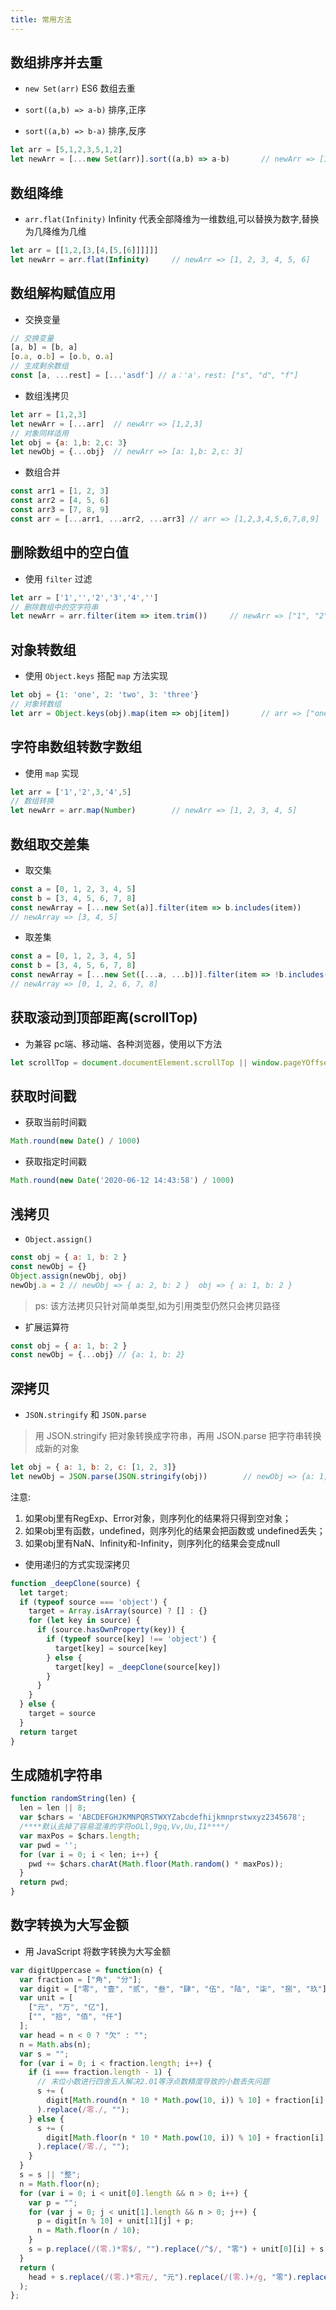 ```yaml
---
title: 常用方法
---
```


## 数组排序并去重

- `new Set(arr)` ES6 数组去重

- `sort((a,b) => a-b)` 排序,正序

- `sort((a,b) => b-a)` 排序,反序

```js
let arr = [5,1,2,3,5,1,2]
let newArr = [...new Set(arr)].sort((a,b) => a-b)		// newArr => [1, 2, 3, 5]
```

## 数组降维

- `arr.flat(Infinity)` Infinity 代表全部降维为一维数组,可以替换为数字,替换为几降维为几维	

```js
let arr = [[1,2,[3,[4,[5,[6]]]]]]
let newArr = arr.flat(Infinity)		// newArr => [1, 2, 3, 4, 5, 6]
```

## 数组解构赋值应用

- 交换变量

```js
// 交换变量
[a, b] = [b, a]
[o.a, o.b] = [o.b, o.a]
// 生成剩余数组
const [a, ...rest] = [...'asdf'] // a：'a'，rest: ["s", "d", "f"]
```

- 数组浅拷贝

```js
let arr = [1,2,3]
let newArr = [...arr]  // newArr => [1,2,3]
// 对象同样适用
let obj = {a: 1,b: 2,c: 3}
let newObj = {...obj}  // newArr => [a: 1,b: 2,c: 3]
```

- 数组合并

```js
const arr1 = [1, 2, 3]
const arr2 = [4, 5, 6]
const arr3 = [7, 8, 9]
const arr = [...arr1, ...arr2, ...arr3] // arr => [1,2,3,4,5,6,7,8,9]
```

## 删除数组中的空白值

- 使用 `filter` 过滤

```js
let arr = ['1','','2','3','4','']
// 删除数组中的空字符串
let newArr = arr.filter(item => item.trim())	 // newArr => ["1", "2", "3", "4"]
```

## 对象转数组

- 使用 `Object.keys` 搭配 `map` 方法实现

```js
let obj = {1: 'one', 2: 'two', 3: 'three'}
// 对象转数组
let arr = Object.keys(obj).map(item => obj[item])		// arr => ["one", "two", "three"]
```

## 字符串数组转数字数组

- 使用 `map` 实现

```js
let arr = ['1','2',3,'4',5]
// 数组转换
let newArr = arr.map(Number)		// newArr => [1, 2, 3, 4, 5]
```

## 数组取交差集

- 取交集

```js
const a = [0, 1, 2, 3, 4, 5]
const b = [3, 4, 5, 6, 7, 8]
const newArray = [...new Set(a)].filter(item => b.includes(item))
// newArray => [3, 4, 5]
```

- 取差集

```js
const a = [0, 1, 2, 3, 4, 5]
const b = [3, 4, 5, 6, 7, 8]
const newArray = [...new Set([...a, ...b])].filter(item => !b.includes(item) || !a.includes(item)) 
// newArray => [0, 1, 2, 6, 7, 8]
```

## 获取滚动到顶部距离(scrollTop)

- 为兼容 pc端、移动端、各种浏览器，使用以下方法

```js
let scrollTop = document.documentElement.scrollTop || window.pageYOffset || document.body.scrollTop
```

## 获取时间戳

- 获取当前时间戳

```js
Math.round(new Date() / 1000)
```

- 获取指定时间戳

```js
Math.round(new Date('2020-06-12 14:43:58') / 1000)
```

## 浅拷贝

- `Object.assign()`

```js
const obj = { a: 1, b: 2 }
const newObj = {}
Object.assign(newObj, obj)
newObj.a = 2 // newObj => { a: 2, b: 2 }  obj => { a: 1, b: 2 }
```

> ps: 该方法拷贝只针对简单类型,如为引用类型仍然只会拷贝路径

- 扩展运算符

```js
const obj = { a: 1, b: 2 }
const newObj = {...obj} // {a: 1, b: 2}
```

## 深拷贝

- `JSON.stringify` 和 `JSON.parse`

> 用 JSON.stringify 把对象转换成字符串，再用 JSON.parse 把字符串转换成新的对象

```js
let obj = { a: 1, b: 2, c: [1, 2, 3]}
let newObj = JSON.parse(JSON.stringify(obj))		// newObj => {a: 1, b: 2, c: [1, 2, 3]}
```

注意: 

1. 如果obj里有RegExp、Error对象，则序列化的结果将只得到空对象；
2. 如果obj里有函数，undefined，则序列化的结果会把函数或 undefined丢失；
3. 如果obj里有NaN、Infinity和-Infinity，则序列化的结果会变成null

- 使用递归的方式实现深拷贝

```js
function _deepClone(source) {
  let target;
  if (typeof source === 'object') {
    target = Array.isArray(source) ? [] : {}
    for (let key in source) {
      if (source.hasOwnProperty(key)) {
        if (typeof source[key] !== 'object') {
          target[key] = source[key]
        } else {
          target[key] = _deepClone(source[key])
        }
      }
    }
  } else {
    target = source
  }
  return target
}
```

## 生成随机字符串

```js
function randomString(len) {
  len = len || 8;
  var $chars = 'ABCDEFGHJKMNPQRSTWXYZabcdefhijkmnprstwxyz2345678';
  /****默认去掉了容易混淆的字符oOLl,9gq,Vv,Uu,I1****/
  var maxPos = $chars.length;
  var pwd = '';
  for (var i = 0; i < len; i++) {
    pwd += $chars.charAt(Math.floor(Math.random() * maxPos));
  }
  return pwd;
}
```

## 数字转换为大写金额

- 用 JavaScript 将数字转换为大写金额

```js
var digitUppercase = function(n) {
  var fraction = ["角", "分"];
  var digit = ["零", "壹", "贰", "叁", "肆", "伍", "陆", "柒", "捌", "玖"];
  var unit = [
    ["元", "万", "亿"],
    ["", "拾", "佰", "仟"]
  ];
  var head = n < 0 ? "欠" : "";
  n = Math.abs(n);
  var s = "";
  for (var i = 0; i < fraction.length; i++) {
    if (i === fraction.length - 1) {
      // 末位小数进行四舍五入解决2.01等浮点数精度导致的小数丢失问题
      s += (
        digit[Math.round(n * 10 * Math.pow(10, i)) % 10] + fraction[i]
      ).replace(/零./, "");
    } else {
      s += (
        digit[Math.floor(n * 10 * Math.pow(10, i)) % 10] + fraction[i]
      ).replace(/零./, "");
    }
  }
  s = s || "整";
  n = Math.floor(n);
  for (var i = 0; i < unit[0].length && n > 0; i++) {
    var p = "";
    for (var j = 0; j < unit[1].length && n > 0; j++) {
      p = digit[n % 10] + unit[1][j] + p;
      n = Math.floor(n / 10);
    }
    s = p.replace(/(零.)*零$/, "").replace(/^$/, "零") + unit[0][i] + s;
  }
  return (
    head + s.replace(/(零.)*零元/, "元").replace(/(零.)+/g, "零").replace(/^整$/, "零元整")
  );
};
```